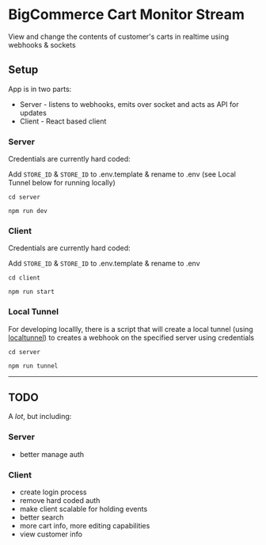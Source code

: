 # BigCommerce Cart Monitor Stream

View and change the contents of customer's carts in realtime using webhooks & sockets

## Setup

App is in two parts:

- Server - listens to webhooks, emits over socket and acts as API for updates
- Client - React based client

### Server

Credentials are currently hard coded:

Add `STORE_ID` & `STORE_ID` to .env.template & rename to .env (see Local Tunnel below for running locally)

`
cd server
`

`
npm run dev
`

### Client

Credentials are currently hard coded:

Add `STORE_ID` & `STORE_ID` to .env.template & rename to .env

`cd client`

`npm run start`

### Local Tunnel

For developing locallly, there is a script that will create a local tunnel (using [localtunnel](https://github.com/localtunnel/localtunnel)) to creates a webhook on the specified server using credentials

`cd server`

`npm run tunnel`

---
## TODO

A *lot*, but including:

### Server
- better manage auth

### Client
- create login process
- remove hard coded auth
- make client scalable for holding events
- better search
- more cart info, more editing capabilities
- view customer info

